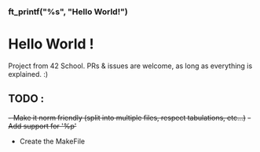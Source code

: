 ### ft_printf("%s", "Hello World!")
# Hello World !

Project from 42 School.
PRs & issues are welcome, as long as everything is explained. :) 

## TODO : 
~~- Make it norm friendly (split into multiple files, respect tabulations, etc...)~~
~~- Add support for '%p'~~
- Create the MakeFile
